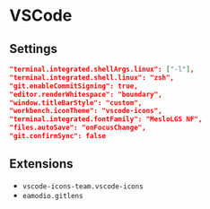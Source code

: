 # VSCode

## Settings

```json
"terminal.integrated.shellArgs.linux": ["-l"],
"terminal.integrated.shell.linux": "zsh",
"git.enableCommitSigning": true,
"editor.renderWhitespace": "boundary",
"window.titleBarStyle": "custom",
"workbench.iconTheme": "vscode-icons",
"terminal.integrated.fontFamily": "MesloLGS NF",
"files.autoSave": "onFocusChange",
"git.confirmSync": false
```

## Extensions

- `vscode-icons-team.vscode-icons`
- `eamodio.gitlens`
